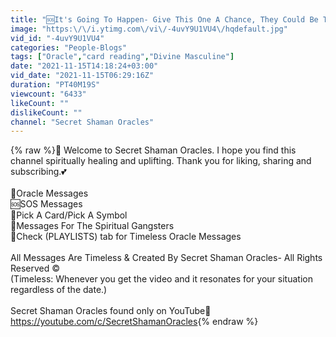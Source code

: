 ```yaml
---
title: "🆘It's Going To Happen- Give This One A Chance, They Could Be The One For You & It's Real & True"
image: "https:\/\/i.ytimg.com\/vi\/-4uvY9U1VU4\/hqdefault.jpg"
vid_id: "-4uvY9U1VU4"
categories: "People-Blogs"
tags: ["Oracle","card reading","Divine Masculine"]
date: "2021-11-15T14:18:24+03:00"
vid_date: "2021-11-15T06:29:16Z"
duration: "PT40M19S"
viewcount: "6433"
likeCount: ""
dislikeCount: ""
channel: "Secret Shaman Oracles"
---
```

{% raw %}🦅 Welcome to Secret Shaman Oracles. I hope you find this channel spiritually healing and uplifting. Thank you for liking, sharing and subscribing.💕<br /><br />🔹Oracle Messages <br />🆘SOS Messages<br />🔹Pick A Card/Pick A Symbol<br />🦅Messages For The Spiritual Gangsters<br />🔸Check (PLAYLISTS) tab for Timeless Oracle Messages  <br /><br />All Messages Are Timeless &amp; Created By Secret Shaman Oracles- All Rights Reserved ©<br />(Timeless: Whenever you get the video and it resonates for your situation regardless of the date.)<br /><br />Secret Shaman Oracles found only on YouTube👣<br /><a rel="nofollow" target="blank" href="https://youtube.com/c/SecretShamanOracles">https://youtube.com/c/SecretShamanOracles</a>{% endraw %}
